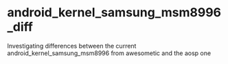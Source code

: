 # android_kernel_samsung_msm8996_diff
Investigating differences between the current android_kernel_samsung_msm8996 from awesometic and the aosp one
